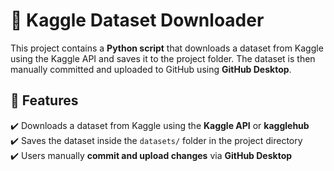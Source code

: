 
# 📂 Kaggle Dataset Downloader

This project contains a **Python script** that downloads a dataset from Kaggle using the Kaggle API and saves it to the project folder. The dataset is then manually committed and uploaded to GitHub using **GitHub Desktop**.

## 🚀 Features
✔️ Downloads a dataset from Kaggle using the **Kaggle API** or **kagglehub**  
✔️ Saves the dataset inside the `datasets/` folder in the project directory  
✔️ Users manually **commit and upload changes** via **GitHub Desktop**  
